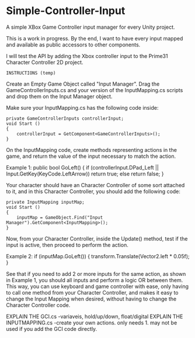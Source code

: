 # Simple-Controller-Input
A simple XBox Game Controller input manager for every Unity project.

This is a work in progress.
By the end, I want to have every input mapped and available as public accessors to other components.

I will test the API by adding the Xbox controller input to the Prime31 Character Controller 2D project.

    INSTRUCTIONS (temp)
Create an Empty Game Object called "Input Manager".
Drag the GameControllerInputs.cs and your version of the InputMapping.cs scripts and drop them on the Input Manager object.

Make sure your InputMapping.cs has the following code inside:

    private GameControllerInputs controllerInput;
    void Start () 
    {
        controllerInput = GetComponent<GameControllerInputs>();
    }

On the InputMapping code, create methods representing actions in the game, and return the value of the input necessary to match the action.

Example 1:
    public bool GoLeft()
    {
        if (controllerInput.DPad_Left || Input.GetKey(KeyCode.LeftArrow))
            return true;
        else
            return false;
    }

Your character should have an Character Controller of some sort attached to it, and in this Character Controller, you should add the following code:

    private InputMapping inputMap;
    void Start () 
    {
        inputMap = GameObject.Find("Input Manager").GetComponent<InputMapping>();
    }

Now, from your Character Controller, inside the Update() method, test if the input is active, then proceed to perform the action.

Example 2:
    if (inputMap.GoLeft())
    {
        transform.Translate(Vector2.left * 0.05f);
    }

See that if you need to add 2 or more inputs for the same action, as shown in Example 1, you should all inputs and perform a logic OR between them. 
This way, you can use keyboard and game controller with ease, only having to call one method from your Character Controller, and makes it easy to 
change the Input Mapping when desired, without having to change the Character Controller code.

EXPLAIN THE GCI.cs
-variaveis, hold/up/down, float/digital
EXPLAIN THE INPUTMAPPING.cs
-create your own actions. only needs 1. may not be used if you add the GCI code directly.